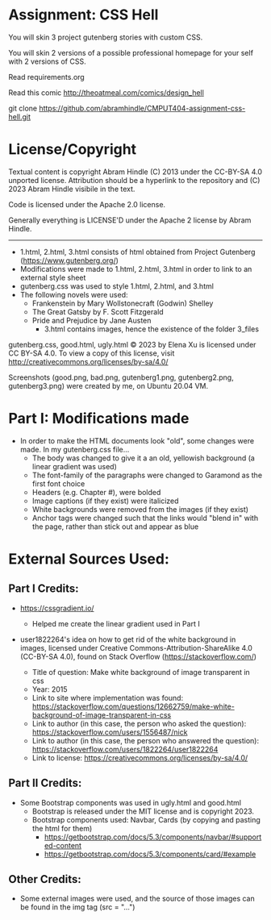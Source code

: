 Assignment: CSS Hell
====================

You will skin 3 project gutenberg stories with custom CSS.

You will skin 2 versions of a possible professional homepage for your
self with 2 versions of CSS.

Read requirements.org

Read this comic http://theoatmeal.com/comics/design_hell

git clone https://github.com/abramhindle/CMPUT404-assignment-css-hell.git

License/Copyright
=================

Textual content is copyright Abram Hindle (C) 2013 under the CC-BY-SA
4.0 unported license. Attribution should be a hyperlink to the
repository and (C) 2023 Abram Hindle visibile in the text.

Code is licensed under the Apache 2.0 license.

Generally everything is LICENSE'D under the Apache 2 license by Abram Hindle.

---
* 1.html, 2.html, 3.html consists of html obtained from Project Gutenberg (https://www.gutenberg.org/)
 * Modifications were made to 1.html, 2.html, 3.html in order to link to an external style sheet
* gutenberg.css was used to style 1.html, 2.html, and 3.html
* The following novels were used:
   * Frankenstein by Mary Wollstonecraft (Godwin) Shelley
   * The Great Gatsby by F. Scott Fitzgerald
   * Pride and Prejudice by Jane Austen
     * 3.html contains images, hence the existence of the folder 3_files

gutenberg.css, good.html, ugly.html © 2023 by Elena Xu is licensed under CC BY-SA 4.0. To view a copy of this license, visit http://creativecommons.org/licenses/by-sa/4.0/


Screenshots (good.png, bad.png, gutenberg1.png, gutenberg2.png, gutenberg3.png) were created by me, on Ubuntu 20.04 VM.

Part I: Modifications made
=================
* In order to make the HTML documents look "old", some changes were made. In my gutenberg.css file...
  * The body was changed to give it a an old, yellowish background (a linear gradient was used)
  * The font-family of the paragraphs were changed to Garamond as the first font choice
  * Headers (e.g. Chapter #), were bolded
  * Image captions (if they exist) were italicized
  * White backgrounds were removed from the images (if they exist)
  * Anchor tags were changed such that the links would "blend in" with the page, rather than stick out and appear as blue
  
External Sources Used:
=================
## Part I Credits:
* https://cssgradient.io/
  * Helped me create the linear gradient used in Part I
  
* user1822264's idea on how to get rid of the white background in images, licensed under Creative Commons-Attribution-ShareAlike 4.0 (CC-BY-SA 4.0), found on Stack Overflow (https://stackoverflow.com/)
  * Title of question: Make white background of image transparent in css
  * Year: 2015
  * Link to site where implementation was found: https://stackoverflow.com/questions/12662759/make-white-background-of-image-transparent-in-css
  * Link to author (in this case, the person who asked the question): https://stackoverflow.com/users/1556487/nick
  * Link to author (in this case, the person who answered the question): https://stackoverflow.com/users/1822264/user1822264
  * Link to license: https://creativecommons.org/licenses/by-sa/4.0/

## Part II Credits:
* Some Bootstrap components was used in ugly.html and good.html
  * Bootstrap is released under the MIT license and is copyright 2023.
  * Bootstrap components used: Navbar, Cards (by copying and pasting the html for them)
    * https://getbootstrap.com/docs/5.3/components/navbar/#supported-content
    * https://getbootstrap.com/docs/5.3/components/card/#example

## Other Credits:
* Some external images were used, and the source of those images can be found in the img tag (src = "...")
